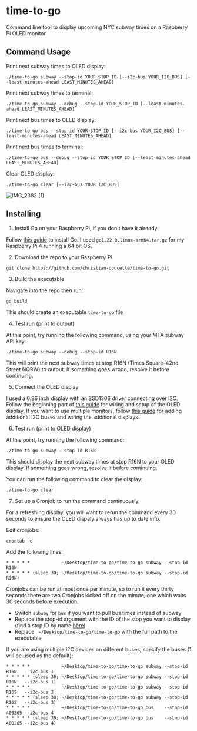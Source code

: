 # time-to-go
Command line tool to display upcoming NYC subway times on a Raspberry Pi OLED monitor

## Command Usage
Print next subway times to OLED display:
```
./time-to-go subway --stop-id YOUR_STOP_ID [--i2c-bus YOUR_I2C_BUS] [--least-minutes-ahead LEAST_MINUTES_AHEAD]
```

Print next subway times to terminal:
```
./time-to-go subway --debug --stop-id YOUR_STOP_ID [--least-minutes-ahead LEAST_MINUTES_AHEAD]
```

Print next bus times to OLED display:
```
./time-to-go bus --stop-id YOUR_STOP_ID [--i2c-bus YOUR_I2C_BUS] [--least-minutes-ahead LEAST_MINUTES_AHEAD]
```

Print next bus times to terminal:
```
./time-to-go bus --debug --stop-id YOUR_STOP_ID [--least-minutes-ahead LEAST_MINUTES_AHEAD]
```

Clear OLED display:
```
./time-to-go clear [--i2c-bus YOUR_I2C_BUS]
```

![IMG_2382 (1)](https://github.com/christian-doucette/time-to-go/assets/64502867/cd741130-a423-456a-b77c-278f551a23d2)

## Installing
1. Install Go on your Raspberry Pi, if you don't have it already
   
Follow [this guide](https://www.jeremymorgan.com/tutorials/raspberry-pi/install-go-raspberry-pi/) to install Go. I used ```go1.22.0.linux-arm64.tar.gz``` for my Raspberry Pi 4 running a 64 bit OS.

2. Download the repo to your Raspberry Pi
```
git clone https://github.com/christian-doucette/time-to-go.git
```
3. Build the executable

Navigate into the repo then run:
```
go build
```
This should create an executable ```time-to-go``` file

4. Test run (print to output)

At this point, try running the following command, using your MTA subway API key:

```
./time-to-go subway --debug --stop-id R16N
```
This will print the next subway times at stop R16N (Times Square–42nd Street NQRW) to output. If something goes wrong, resolve it before continuing.



 
5. Connect the OLED display

I used a 0.96 inch display with an SSD1306 driver connecting over I2C. Follow the beginning part of [this guide](https://www.raspberrypi-spy.co.uk/2018/04/i2c-oled-display-module-with-raspberry-pi/) for wiring and setup of the OLED display. If you want to use multiple monitors, follow [this guide](https://www.instructables.com/Raspberry-PI-Multiple-I2c-Devices/) for adding additional I2C buses and wiring the additional displays. 


6. Test run (print to OLED display)

At this point, try running the following command:
```
./time-to-go subway --stop-id R16N
```

This should display the next subway times at stop R16N to your OLED display. If something goes wrong, resolve it before continuing.

You can run the following command to clear the display:
```
./time-to-go clear
```

7. Set up a Cronjob to run the command continuously

For a refreshing display, you will want to rerun the command every 30 seconds to ensure the OLED dispaly always has up to date info.

Edit cronjobs:
```
crontab -e
```

Add the following lines:
```
* * * * *            ~/Desktop/time-to-go/time-to-go subway --stop-id R16N
* * * * * (sleep 30; ~/Desktop/time-to-go/time-to-go subway --stop-id R16N)
```
Cronjobs can be run at most once per minute, so to run it every thirty seconds there are two Cronjobs kicked off on the minute, one which waits 30 seconds before execution.
- Switch ```subway``` for ```bus``` if you want to pull bus times instead of subway 
- Replace the stop-id argument with the ID of the stop you want to display (find a stop ID by name [here](https://github.com/christian-doucette/time-to-go/blob/main/internal/gtfs/stop-data)).
- Replace ``` ~/Desktop/time-to-go/time-to-go``` with the full path to the executable

If you are using multiple I2C devices on different buses, specify the buses (1 will be used as the default):
```
* * * * *            ~/Desktop/time-to-go/time-to-go subway --stop-id R16N   --i2c-bus 1
* * * * * (sleep 30; ~/Desktop/time-to-go/time-to-go subway --stop-id R16N   --i2c-bus 1)
* * * * *            ~/Desktop/time-to-go/time-to-go subway --stop-id R16S   --i2c-bus 3
* * * * * (sleep 30; ~/Desktop/time-to-go/time-to-go subway --stop-id R16S   --i2c-bus 3)
* * * * *            ~/Desktop/time-to-go/time-to-go bus    --stop-id 400265 --i2c-bus 4
* * * * * (sleep 30; ~/Desktop/time-to-go/time-to-go bus    --stop-id 400265 --i2c-bus 4)

```








